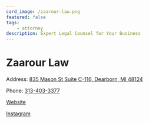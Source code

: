 ```yaml
---
card_image: /zaarour-law.png
featured: false
tags:
    - attorney
description: Expert Legal Counsel for Your Business
---
```


# Zaarour Law

Address: [835 Mason St Suite C-116, Dearborn, MI 48124](https://maps.app.goo.gl/Hoqcg66A6JzLaNZ36)

Phone: [313-403-3377](tel:313-403-3377)

[Website](http://www.zaarourlaw.com/)

[Instagram](https://www.instagram.com/zaarourlaw/)